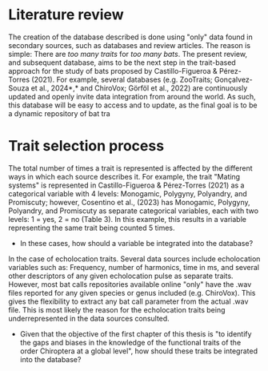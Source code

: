 # Literature review

The creation of the database described is done using "only" data found in secondary sources, such as databases and review articles. The reason is simple: There are *too many traits* for *too many bats*. The present review, and subsequent database, aims to be the next step in the trait-based approach for the study of bats proposed by Castillo-Figueroa & Pérez-Torres (2021). For example, several databases (e.g. ZooTraits; Gonçalvez-Souza et al., 2024*,* and ChiroVox; Görföl et al., 2022) are continuously updated and openly invite data integration from around the world. As such, this database will be easy to access and to update, as the final goal is to be a dynamic repository of bat tra

# Trait selection process

The total number of times a trait is represented is affected by the different ways in which each source describes it. For example, the trait "Mating systems" is represented in Castillo-Figueroa & Pérez-Torres (2021) as a categorical variable with 4 levels: Monogamic, Polygyny, Polyandry, and Promiscuty; however, Cosentino et al., (2023) has Monogamic, Polygyny, Polyandry, and Promiscuty as separate categorical variables, each with two levels: 1 = yes, 2 = no (Table 3). In this example, this results in a variable representing the same trait being counted 5 times.

-   In these cases, how should a variable be integrated into the database?

In the case of echolocation traits. Several data sources include echolocation variables such as: Frequency, number of harmonics, time in ms, and several other descriptors of any given echolocation pulse as separate traits. However, most bat calls repositories available online "only" have the .wav files reported for any given species or genus included (e.g. ChiroVox). This gives the flexibility to extract any bat call parameter from the actual .wav file. This is most likely the reason for the echolocation traits being underrepresented in the data sources consulted.

-   Given that the objective of the first chapter of this thesis is "to identify the gaps and biases in the knowledge of the functional traits of the order Chiroptera at a global level", how should these traits be integrated into the database?

<br> <br>
